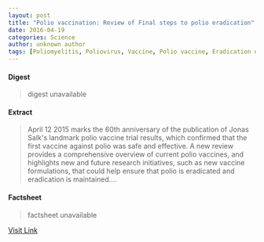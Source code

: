 ```yaml
---
layout: post
title: "Polio vaccination: Review of Final steps to polio eradication"
date: 2016-04-19
categories: Science
author: unknown author
tags: [Poliomyelitis, Poliovirus, Vaccine, Polio vaccine, Eradication of infectious diseases, Jonas Salk, Immunology, Health sciences, Medical specialties, Public health, Microbiology, Infectious diseases, Medicine, Animal viral diseases, Animal diseases, Vaccination, Medical humanities, Animal virology, Pediatrics, Health]
---
```



#### Digest
>digest unavailable

#### Extract
>April 12 2015 marks the 60th anniversary of the publication of Jonas Salk's landmark polio vaccine trial results, which confirmed that the first vaccine against polio was safe and effective. A new review provides a comprehensive overview of current polio vaccines, and highlights new and future research initiatives, such as new vaccine formulations, that could help ensure that polio is eradicated and eradication is maintained....

#### Factsheet
>factsheet unavailable

[Visit Link](http://feeds.sciencedaily.com/~r/sciencedaily/~3/sVA7BG5_4ek/150402082156.htm)


